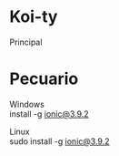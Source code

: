 # Koi-ty
Principal
<h1>Pecuario</h1>

Windows <br>
install -g ionic@3.9.2

Linux <br>
sudo install -g ionic@3.9.2
